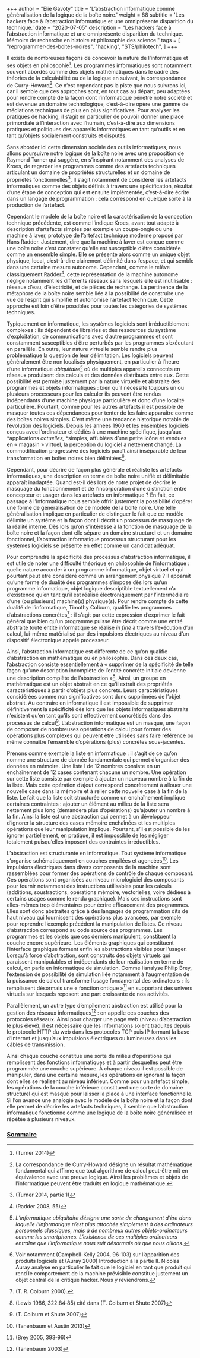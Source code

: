 +++
author = "Elie Gavoty"
title = 'L’abstraction informatique comme généralisation de la logique de la boîte noire.'
weight = 88
subtitle =   'Les hackers face à l’abstraction informatique et une omniprésente disparition du technique.'
date = "2020-07-05"
description = "Les hackers face à l’abstraction informatique et une omniprésente disparition du technique. Mémoire de recherche en histoire et philosophie des science."
tags = [
	"reprogrammer-des-boites-noires",
  "hacking",
  "STS/philotech",
]
+++

Il existe de nombreuses façons de concevoir la nature de l’informatique
et ses objets en philosophie[^134]. Les programmes informatiques sont
notamment souvent abordés comme des objets mathématiques dans le cadre
des théories de la calculabilité ou de la logique en suivant, la
correspondance de Curry-Howard[^135]. Ce n’est cependant pas la piste
que nous suivrons ici, car il semble que ces approches sont, en tout cas
au départ, peu adaptées pour rendre compte de la façon dont
l’informatique pénètre notre société et est devenue un domaine
technologique, c’est-à-dire opère une gamme de médiations techniques de
plus en plus significatives. Pour analyser les pratiques de hacking, il
s’agit en particulier de pouvoir donner une place primordiale à
l’interaction avec l’humain, c’est-à-dire aux dimensions pratiques et
politiques des appareils informatiques en tant qu’outils et en tant
qu’objets socialement construits et disputés.

Sans aborder ici cette dimension sociale des outils informatiques, nous
allons poursuivre notre logique de la boîte noire avec une proposition
de Raymond Turner qui suggère, en s’inspirant notamment des analyses de
Kroes, de regarder les programmes comme des artefacts techniques
articulant un domaine de propriétés structurelles et un domaine de
propriétés fonctionnelles[^136]. Il s’agit notamment de considérer les
artefacts informatiques comme des objets définis à travers une
spécification, résultat d’une étape de conception qui est ensuite
implémentée, c’est-à-dire écrite dans un langage de programmation : cela
correspond en quelque sorte à la production de l’artefact.

Cependant le modèle de la boîte noire et la caractérisation de la
conception technique précédente, est comme l’indique Kroes, avant tout
adapté à description d’artefacts simples par exemple un coupe-ongle ou
une machine à laver, prototype de l’artefact technique moderne proposé
par Hans Radder. Justement, dire que la machine à laver est conçue comme
une boîte noire c’est constater qu’elle est susceptible d’être
considérée comme un ensemble simple. Elle se présente alors comme un
unique objet physique, local, c’est-à-dire clairement délimité dans
l’espace, et qui semble dans une certaine mesure autonome. Cependant,
comme le relève classiquement Radder[^137], cette représentation de la
machine autonome néglige notamment les différents réseaux sans lesquels
elle est inutilisable : réseaux d’eau, d’électricité, et de pièces de
rechange. La pertinence de la métaphore de la boîte noire semble liée à
la possibilité de construire une vue de l’esprit qui simplifie et
autonomise l’artefact technique. Cette approche est loin d’être
possibles pour toutes les catégories de systèmes techniques.

Typiquement en informatique, les systèmes logiciels sont
irréductiblement complexes : ils dépendent de librairies et des
ressources du système d’exploitation, de communications avec d’autre
programmes et sont constamment susceptibles d’être perturbés par les
programmes s’exécutant en parallèle. En outre, leur nature virtuelle
semble rendre plus problématique la question de leur délimitation. Les
logiciels peuvent généralement être non localisés physiquement, en
particulier à l’heure d’une informatique *ubiquitaire[^138]* où de
multiples appareils connectés en réseaux produisent des calculs et des
données distribués entre eux. Cette possibilité est permise justement
par la nature virtuelle et abstraite des programmes et objets
informatiques : bien qu’il nécessite toujours un ou plusieurs
processeurs pour les calculer ils peuvent être rendus indépendants d’une
machine physique particulière et donc d’une localité particulière.
Pourtant, comme pour les autres artefacts il est possible de masquer
toutes ces dépendances pour tenter de les faire apparaître comme des
boîtes noires simples. C’est même une tendance historique notable de
l’évolution des logiciels. Depuis les années 1960 et les ensembles
logiciels conçus avec l’ordinateur et dédiés à une machine spécifique,
jusqu’aux *applications *actuelles,* *simples, affublées d’une petite
icône et vendues en « magasin » virtuel, la perception du logiciel a
nettement changé. La commodification progressive des logiciels paraît
ainsi inséparable de leur transformation en boîtes noires bien
délimitées[^139].

Cependant, pour décrire de façon plus générale et réaliste les artefacts
informatiques, une description en terme de boîte noire unifié et
délimitable apparaît inadaptée. Quand est-il dès lors de notre projet de
décrire le masquage du fonctionnement et de l’incorporation d’une
distinction entre concepteur et usager dans les artefacts en
informatique ? En fait, ce passage à l’informatique nous semble offrir
justement la possibilité d’opérer une forme de généralisation de ce
modèle de la boîte noire. Une telle généralisation implique en
particulier de distinguer le fait que ce modèle délimite un système et
la façon dont il décrit un processus de masquage de la réalité interne.
Dès lors qu’on s’intéresse à la fonction de masquage de la boîte noire
et la façon dont elle sépare un domaine structurel et un domaine
fonctionnel, l’abstraction informatique processus structurant pour les
systèmes logiciels se présente en effet comme un candidat adéquat.

Pour comprendre la spécificité des processus d’abstraction informatique,
il est utile de noter une difficulté théorique en philosophie de
l’informatique : quelle nature accorder à un programme informatique,
objet virtuel et qui pourtant peut être considéré comme un arrangement
physique ? Il apparaît qu’une forme de dualité des programmes s’impose
dès lors qu’un programme informatique, objet logique descriptible
textuellement n’a d’existence qu’en tant qu’il est réalisé
électroniquement par l’intermédiaire d’une (ou plusieurs) machine(s)
physique(s). Pour rendre compte de cette dualité de l’informatique,
Timothy Colburn, qualifie les programmes d’abstractions
concrètes[^140] : il s’agit par cette expression d’exprimer le fait
général que bien qu’un programme puisse être décrit comme une entité
abstraite toute entité informatique se réalise *in fine* à travers
l’exécution d’un calcul, lui-même matérialisé par des impulsions
électriques au niveau d’un dispositif électronique appelé processeur.

Ainsi, l’abstraction informatique est différente de ce qu’on qualifie
d’abstraction en mathématique ou en philosophie. Dans ces deux cas,
l’abstraction consiste essentiellement à « supprimer de la spécificité
de telle façon qu’une description incomplète de l’entité concrète
initiale devienne une description complète de l’abstraction »[^141].
Ainsi, un groupe en mathématique est un objet abstrait en ce qu’il
extrait des propriétés caractéristiques à partir d’objets plus concrets.
Leurs caractéristiques considérées comme non significatives sont donc
supprimées de l’objet abstrait. Au contraire en informatique il est
impossible de supprimer définitivement la spécificité dès lors que les
objets informatiques abstraits n’existent qu’en tant qu’ils sont
effectivement concrétisés dans des processus de calcul[^142].
L’abstraction informatique est un masque, une façon de composer de
nombreuses opérations de calcul pour former des opérations plus
complexes qui peuvent être utilisées sans faire référence ou même
connaître l’ensemble d’opérations (plus) concrètes sous-jacentes.

Prenons comme exemple la liste en informatique : il s’agit de ce qu’on
nomme une structure de donnée fondamentale qui permet d’organiser des
données en mémoire. Une liste l de 12 nombres consiste en un
enchaînement de 12 cases contenant chacune un nombre. Une opération sur
cette liste consiste par exemple à ajouter un nouveau nombre à la fin de
la liste. Mais cette opération d’ajout correspond concrètement à allouer
une nouvelle case dans la mémoire et à relier cette nouvelle case à la
fin de la liste. Le fait que la liste soit structurée comme un
enchaînement implique certaines contraintes : ajouter un élément au
milieu de la liste sera nettement plus long (demandera plus
d’opérations) qu’ajouter un nombre à la fin. Ainsi la liste est une
abstraction qui permet à un développeur d’ignorer la structure des cases
mémoire enchaînées et les multiples opérations que leur manipulation
implique. Pourtant, s’il est possible de les ignorer partiellement, en
pratique, il est impossible de les négliger totalement puisqu’elles
imposent des contraintes irréductibles.

L’abstraction est structurante en informatique. Tout système
informatique s’organise schématiquement en couches empilées et
agencées[^143]. Les impulsions électriques dans divers composants de la
machine sont rassemblées pour former des opérations de contrôle de
chaque composant. Ces opérations sont organisées au niveau micrologiciel
des composants pour fournir notamment des instructions utilisables pour
les calculs (additions, soustractions, opérations mémoire, vectorielles,
voire dédiées à certains usages comme le rendu graphique). Mais ces
instructions sont elles-mêmes trop élémentaires pour écrire efficacement
des programmes. Elles sont donc abstraites grâce à des langages de
programmation dits de haut niveau qui fournissent des opérations plus
avancées, par exemple pour reprendre l’exemple précédent la manipulation
de listes. Ce niveau d’abstraction correspond au code source des
programmes. Les programmes et les objets que ces derniers manipulent,
constituent la couche encore supérieure. Les éléments graphiques qui
constituent l’interface graphique forment enfin les abstractions
visibles pour l’usager. Lorsqu’à force d’abstraction, sont construits
des objets virtuels qui paraissent manipulables et indépendants de leur
réalisation en terme de calcul, on parle en informatique de simulation.
Comme l’analyse Philip Brey, l’extension de possibilité de simulation
liée notamment à l’augmentation de la puissance de calcul transforme
l’usage fondamental des ordinateurs : ils remplissent désormais une
« fonction ontique »[^144] en supportant des univers virtuels sur
lesquels reposent une part croissante de nos activités.

Parallèlement, un autre type d’empilement abstraction est utilisé pour
la gestion des réseaux informatiques[^145] : on appelle ces couches des
protocoles réseaux. Ainsi pour charger une page web (niveau
d’abstraction le plus élevé), il est nécessaire que les informations
soient traduites depuis le protocole HTTP du web dans les protocoles TCP
puis IP formant la base d’Internet et jusqu’aux impulsions électriques
ou lumineuses dans les câbles de transmission.

Ainsi chaque couche constitue une sorte de milieu d’opérations qui
remplissent des fonctions informatiques et à partir desquelles peut être
programmée une couche supérieure. À chaque niveau il est possible de
manipuler, dans une certaine mesure, les opérations en ignorant la façon
dont elles se réalisent au niveau inférieur. Comme pour un artefact
simple, les opérations de la couche inférieure constituent une sorte de
domaine structurel qui est masqué pour laisser la place à une interface
fonctionnelle. Si l’on avance une analogie avec le modèle de la boîte
noire et la façon dont elle permet de décrire les artefacts techniques,
il semble que l’abstraction informatique fonctionne comme une logique de
la boîte noire généralisée et répétée à plusieurs niveaux.

[^134]:  (Turner 2014)

[^135]:  La correspondance de Curry-Howard désigne un résultat
    mathématique fondamental qui affirme que tout algorithme de calcul
    peut-être mit en équivalence avec une preuve logique. Ainsi les
    problèmes et objets de l’informatique peuvent être traduits en
    logique mathématique.

[^136]:  (Turner 2014, partie 1)

[^137]:  (Radder 2008, 55)

[^138]:  *L’*informatique ubiquitaire* désigne une sorte de changement
    d’ère dans laquelle l’informatique n’est plus attachée simplement à
    des ordinateurs personnels classiques, mais à de nombreux autres
    objets-ordinateurs comme les smartphones. L’existence de ces
    multiples ordinateurs entraîne que l’informatique nous suit
    désormais où que nous allions.*

[^139]:  Voir notamment (Campbell-Kelly 2004, 96‑103) sur l’apparition
    des produits logiciels et (Auray 2000) Introduction à la partie II.
    Nicolas Auray analyse en particulier le fait que le logiciel en tant
    que produit qui rend le comportement de la machine prévisible
    constitue justement un objet central de la critique hacker. Nous y
    reviendrons.

[^140]:  (T. R. Colburn 2000).

[^141]:  (Lewis 1986, 322:84‑85) cité dans (T. Colburn et Shute 2007)

[^142]:  (T. Colburn et Shute 2007)

[^143]:  (Tanenbaum et Austin 2013)

[^144]:  (Brey 2005, 393‑96)

[^145]:  (Tanenbaum 2003)

### [Sommaire](../01-sommaire)
